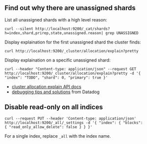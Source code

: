 ## Find out why there are unassigned shards

List all unassigned shards with a high level reason:

```
curl --silent http://localhost:9200/_cat/shards?h=index,shard,prirep,state,unassigned.reason| grep UNASSIGNED
```

Display explaination for the first unassigned shard the cluster finds:

```
curl http://localhost:9200/_cluster/allocation/explain?pretty
```

Display explaination on a specific unassigned shard:

```
curl --header "Content-type: application/json" --request GET http://localhost:9200/_cluster/allocation/explain?pretty -d '{ "index": "TODO", "shard": 0, "primary": true }'
```

* [cluster allocation explain API docs](https://www.elastic.co/guide/en/elasticsearch/reference/current/cluster-allocation-explain.html)
* [debugging tips and solutions](https://www.datadoghq.com/blog/elasticsearch-unassigned-shards/) from Datadog

## Disable read-only on all indices

```
curl --request PUT --header 'Content-type: application/json' http://localhost:9200/_all/_settings -d '{ "index": { "blocks":
{ "read_only_allow_delete": false } } }'
```

For a single index, replace `_all` with the index name.
